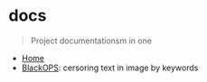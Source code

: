 # docs
> Project documentationsm in one

* [Home](https://genomicare.github.io/docs/)
* [BlackOPS](https://genomicare.github.io/docs/docs/blackops/): cersoring text in image by keywords
